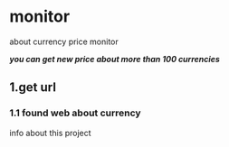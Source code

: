 # monitor
about currency price monitor

***you can get new price about more than 100 currencies***

## 1.get url
### 1.1  found web about currency
info about this project
